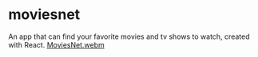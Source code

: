 # moviesnet
An app that can find your favorite movies and tv shows to watch, created with React.
[MoviesNet.webm](https://github.com/vineet-panchal/moviesnet/assets/115443782/d4255e04-2d98-41ea-8136-0dd4a20e9457)
